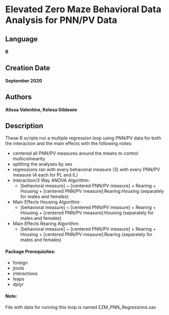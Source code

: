 # Elevated Zero Maze Behavioral Data Analysis for PNN/PV Data

## Language
#### R

## Creation Date
#### September 2020

## Authors
#### Alissa Valentine, Kelesa Gildawie

## Description
These R scripts run a multiple regression loop using PNN/PV data for both the interaction and the main effects with the following notes:
* centered all PNN/PV measures around the means to control multicolinearity
* splitting the analyses by sex
* regressions ran with every behavioral measure (3) with every PNN/PV measure (4 each for PL and IL)
* Interaction/3 Way ANOVA Algorithm: 
  * [behavioral measure] ~ [centered PNN/PV measure] + Rearing + Housing + [centered PNN/PV measure]:Rearing:Housing (separately for males and females)
* Main Effects Housing Algorithm: 
  * [behavioral measure] ~ [centered PNN/PV measure] + Rearing + Housing + [centered PNN/PV measure]:Housing (separately for males and females)
* Main Effects Rearing Algorithm: 
  * [behavioral measure] ~ [centered PNN/PV measure] + Rearing + Housing + [centered PNN/PV measure]:Rearing (separately for males and females)

#### Package Prerequisites:
* foreign
* jtools
* interactions
* leaps
* dplyr


#### Note:
File with data for running this loop is named EZM_PNN_Regressions.sav
